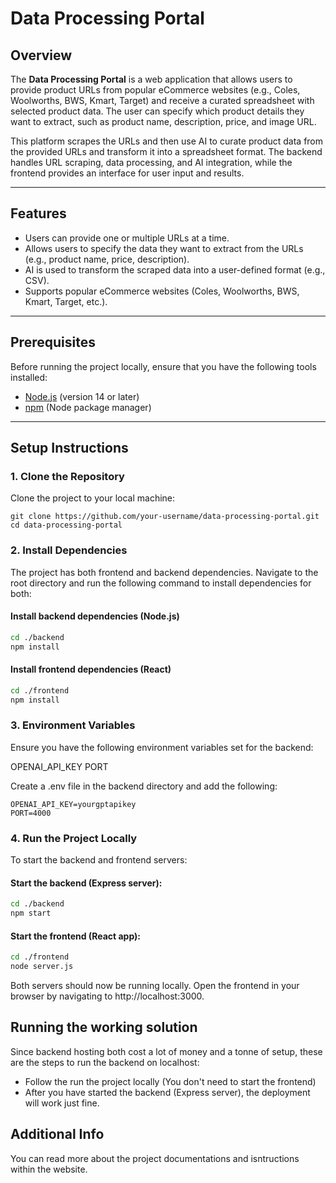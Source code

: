 # Data Processing Portal

## Overview

The **Data Processing Portal** is a web application that allows users to provide product URLs from popular eCommerce websites (e.g., Coles, Woolworths, BWS, Kmart, Target) and receive a curated spreadsheet with selected product data. The user can specify which product details they want to extract, such as product name, description, price, and image URL.

This platform scrapes the URLs and then use AI to curate product data from the provided URLs and transform it into a spreadsheet format. The backend handles URL scraping, data processing, and AI integration, while the frontend provides an interface for user input and results.

---

## Features

- Users can provide one or multiple URLs at a time.
- Allows users to specify the data they want to extract from the URLs (e.g., product name, price, description).
- AI is used to transform the scraped data into a user-defined format (e.g., CSV).
- Supports popular eCommerce websites (Coles, Woolworths, BWS, Kmart, Target, etc.).

---

## Prerequisites

Before running the project locally, ensure that you have the following tools installed:

- [Node.js](https://nodejs.org/) (version 14 or later)
- [npm](https://www.npmjs.com/) (Node package manager)

---

## Setup Instructions

### 1. Clone the Repository

Clone the project to your local machine:

```git
git clone https://github.com/your-username/data-processing-portal.git
cd data-processing-portal
```

### 2. Install Dependencies

The project has both frontend and backend dependencies. Navigate to the root directory and run the following command to install dependencies for both:

#### Install backend dependencies (Node.js)

```bash
cd ./backend
npm install
```

#### Install frontend dependencies (React)

```bash
cd ./frontend
npm install
```

### 3. Environment Variables

Ensure you have the following environment variables set for the backend:

OPENAI_API_KEY
PORT

Create a .env file in the backend directory and add the following:

```env
OPENAI_API_KEY=yourgptapikey
PORT=4000
```

### 4. Run the Project Locally

To start the backend and frontend servers:

#### Start the backend (Express server):

```bash
cd ./backend
npm start
```

#### Start the frontend (React app):

```bash
cd ./frontend
node server.js
```

Both servers should now be running locally. Open the frontend in your browser by navigating to http://localhost:3000.

## Running the working solution

Since backend hosting both cost a lot of money and a tonne of setup, these are the steps to run the backend on localhost:

- Follow the run the project locally (You don't need to start the frontend)
- After you have started the backend (Express server), the deployment will work just fine.

## Additional Info

You can read more about the project documentations and isntructions within the website.